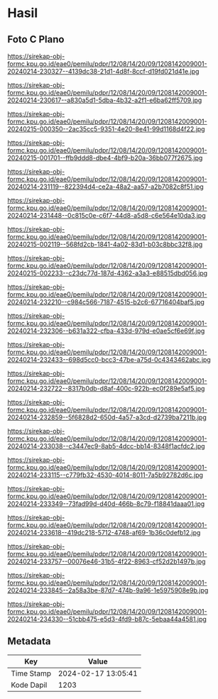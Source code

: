 # Hasil

## Foto C Plano

https://sirekap-obj-formc.kpu.go.id/eae0/pemilu/pdpr/12/08/14/20/09/1208142009001-20240214-230327--4139dc38-21d1-4d8f-8ccf-d19fd021d41e.jpg

https://sirekap-obj-formc.kpu.go.id/eae0/pemilu/pdpr/12/08/14/20/09/1208142009001-20240214-230617--a830a5d1-5dba-4b32-a2f1-e6ba62ff5709.jpg

https://sirekap-obj-formc.kpu.go.id/eae0/pemilu/pdpr/12/08/14/20/09/1208142009001-20240215-000350--2ac35cc5-9351-4e20-8e41-99d1168d4f22.jpg

https://sirekap-obj-formc.kpu.go.id/eae0/pemilu/pdpr/12/08/14/20/09/1208142009001-20240215-001701--ffb9ddd8-dbe4-4bf9-b20a-36bb077f2675.jpg

https://sirekap-obj-formc.kpu.go.id/eae0/pemilu/pdpr/12/08/14/20/09/1208142009001-20240214-231119--822394d4-ce2a-48a2-aa57-a2b7082c8f51.jpg

https://sirekap-obj-formc.kpu.go.id/eae0/pemilu/pdpr/12/08/14/20/09/1208142009001-20240214-231448--0c815c0e-c6f7-44d8-a5d8-c6e564e10da3.jpg

https://sirekap-obj-formc.kpu.go.id/eae0/pemilu/pdpr/12/08/14/20/09/1208142009001-20240215-002119--568fd2cb-1841-4a02-83d1-b03c8bbc32f8.jpg

https://sirekap-obj-formc.kpu.go.id/eae0/pemilu/pdpr/12/08/14/20/09/1208142009001-20240215-002233--c23dc77d-187d-4362-a3a3-e88515dbd056.jpg

https://sirekap-obj-formc.kpu.go.id/eae0/pemilu/pdpr/12/08/14/20/09/1208142009001-20240214-232210--c984c566-7187-4515-b2c6-67716404baf5.jpg

https://sirekap-obj-formc.kpu.go.id/eae0/pemilu/pdpr/12/08/14/20/09/1208142009001-20240214-232306--b631a322-cfba-433d-979d-e0ae5cf6e69f.jpg

https://sirekap-obj-formc.kpu.go.id/eae0/pemilu/pdpr/12/08/14/20/09/1208142009001-20240214-232433--698d5cc0-bcc3-47be-a75d-0c4343462abc.jpg

https://sirekap-obj-formc.kpu.go.id/eae0/pemilu/pdpr/12/08/14/20/09/1208142009001-20240214-232722--8317b0db-d8af-400c-922b-ec0f289e5af5.jpg

https://sirekap-obj-formc.kpu.go.id/eae0/pemilu/pdpr/12/08/14/20/09/1208142009001-20240214-232859--5f6828d2-650d-4a57-a3cd-d2739ba7211b.jpg

https://sirekap-obj-formc.kpu.go.id/eae0/pemilu/pdpr/12/08/14/20/09/1208142009001-20240214-233038--c3447ec9-8ab5-4dcc-bb14-8348f1acfdc2.jpg

https://sirekap-obj-formc.kpu.go.id/eae0/pemilu/pdpr/12/08/14/20/09/1208142009001-20240214-233115--c779fb32-4530-4014-8011-7a5b92782d6c.jpg

https://sirekap-obj-formc.kpu.go.id/eae0/pemilu/pdpr/12/08/14/20/09/1208142009001-20240214-233349--73fad99d-d40d-466b-8c79-f18841daaa01.jpg

https://sirekap-obj-formc.kpu.go.id/eae0/pemilu/pdpr/12/08/14/20/09/1208142009001-20240214-233618--419dc218-5712-4748-af69-1b36c0defb12.jpg

https://sirekap-obj-formc.kpu.go.id/eae0/pemilu/pdpr/12/08/14/20/09/1208142009001-20240214-233757--00076e46-31b5-4f22-8963-cf52d2b1497b.jpg

https://sirekap-obj-formc.kpu.go.id/eae0/pemilu/pdpr/12/08/14/20/09/1208142009001-20240214-233845--2a58a3be-87d7-474b-9a96-1e5975908e9b.jpg

https://sirekap-obj-formc.kpu.go.id/eae0/pemilu/pdpr/12/08/14/20/09/1208142009001-20240214-234330--51cbb475-e5d3-4fd9-b87c-5ebaa44a4581.jpg


## Metadata

| Key        | Value               |
| ---------- | ------------------- |
| Time Stamp | 2024-02-17 13:05:41 |
| Kode Dapil | 1203                |



